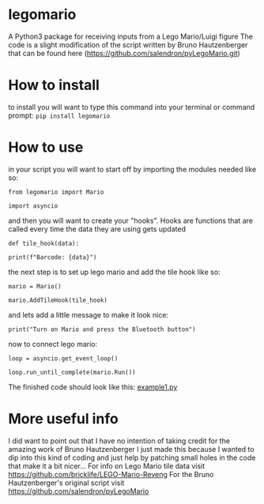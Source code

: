 # legomario
A Python3 package for receiving inputs from a Lego Mario/Luigi figure
The code is a slight modification of the script written by Bruno Hautzenberger that can be found here (https://github.com/salendron/pyLegoMario.git)

# How to install
to install you will want to type this command into your terminal or command prompt:
`pip install legomario`

# How to use
in your script you will want to start off by importing the modules needed like so:

`from legomario import Mario`

`import asyncio`

and then you will want to create your "hooks". Hooks are functions that are called every time the data they are using gets updated

`def tile_hook(data):`

`print(f"Barcode: {data}")`

the next step is to set up lego mario and add the tile hook like so:

`mario = Mario()`

`mario.AddTileHook(tile_hook)`

and lets add a little message to make it look nice:

`print("Turn on Mario and press the Bluetooth button")`

now to connect lego mario:

`loop = asyncio.get_event_loop()`

`loop.run_until_complete(mario.Run())`

The finished code should look like this:
[example1.py](https://github.com/ShadowFire5650/legomario/blob/main/legomario/example1.py)

# More useful info
I did want to point out that I have no intention of taking credit for the amazing work of Bruno Hautzenberger I just made this because I wanted to dip into 
this kind of coding and just help by patching small holes in the code that make it a bit nicer...
For info on Lego Mario tile data visit https://github.com/bricklife/LEGO-Mario-Reveng
For the Bruno Hautzenberger's original script visit https://github.com/salendron/pyLegoMario
